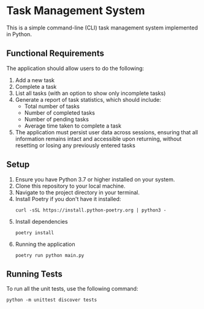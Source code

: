 # Task Management System

This is a simple command-line (CLI) task management system implemented in Python.

## Functional Requirements

The application should allow users to do the following:

1. Add a new task
2. Complete a task
3. List all tasks (with an option to show only incomplete tasks)
4. Generate a report of task statistics, which should include:
   - Total number of tasks
   - Number of completed tasks
   - Number of pending tasks
   - Average time taken to complete a task
5. The application must persist user data across sessions, ensuring that all information remains intact and accessible upon returning, without resetting or losing any previously entered tasks

## Setup

1. Ensure you have Python 3.7 or higher installed on your system.
2. Clone this repository to your local machine.
3. Navigate to the project directory in your terminal.
4. Install Poetry if you don't have it installed:
    ```
    curl -sSL https://install.python-poetry.org | python3 -
    ```
5. Install dependencies
    ```
    poetry install
    ```
6.  Running the application
    ```
    poetry run python main.py
    ```

## Running Tests

To run all the unit tests, use the following command:

```
python -m unittest discover tests
```
